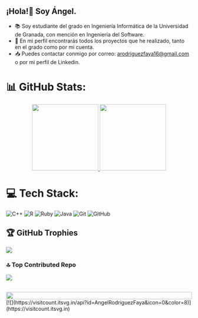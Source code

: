 ## ¡Hola!👋 Soy Ángel.

- 📚 Soy estudiante del grado en Ingeniería Informática de la Universidad de Granada, con mención en Ingeniería del Software.
- 🔎 En mi perfil encontrarás todos los proyectos que he realizado, tanto en el grado como por mi cuenta.
- 📥 Puedes contactar conmigo por correo: arodriguezfaya16@gmail.com o por mi perfil de Linkedin.
<!--
**AngelRodriguezFaya/AngelRodriguezFaya** is a ✨ _special_ ✨ repository because its `README.md` (this file) appears on your GitHub profile.

Here are some ideas to get you started:

- 🔭 I’m currently working on ...
- 🌱 I’m currently learning ...
- 👯 I’m looking to collaborate on ...
- 🤔 I’m looking for help with ...
- 💬 Ask me about ...
- 📫 How to reach me: ...
- 😄 Pronouns: ...
- ⚡ Fun fact: ...
-->

# 📊 GitHub Stats:
<p align="center">
<a href="https://github.com/AngelRodriguezFaya">
  <img height="180em" src="https://github-readme-stats.vercel.app/api?username=AngelRodriguezFaya&theme=catppuccin_latte&show_icons=true&hide_border=true&count_private=true"/>
  <img height="180em" src="https://github-readme-stats.vercel.app/api/top-langs/?username=AngelRodriguezFaya&layout=compact"/>
</a>
</p>

# 💻 Tech Stack:
![C++](https://img.shields.io/badge/c++-%2300599C.svg?style=flat&logo=c%2B%2B&logoColor=white) ![R](https://img.shields.io/badge/r-%23276DC3.svg?style=flat&logo=r&logoColor=white) ![Ruby](https://img.shields.io/badge/ruby-%23CC342D.svg?style=flat&logo=ruby&logoColor=white) ![Java](https://img.shields.io/badge/java-%23ED8B00.svg?style=flat&logo=openjdk&logoColor=white) ![Git](https://img.shields.io/badge/git-%23F05033.svg?style=flat&logo=git&logoColor=white) ![GitHub](https://img.shields.io/badge/github-%23121011.svg?style=flat&logo=github&logoColor=white)

## 🏆 GitHub Trophies
![](https://github-profile-trophy.vercel.app/?username=AngelRodriguezFaya&theme=dracula&no-frame=false&no-bg=false&margin-w=4)

### 🔝 Top Contributed Repo
![](https://github-contributor-stats.vercel.app/api?username=AngelRodriguezFaya&limit=5&theme=dracula&combine_all_yearly_contributions=true)

<br/>
<img src="https://i.imgur.com/dBaSKWF.gif" height="20" width="100%">
</a>[![](https://visitcount.itsvg.in/api?id=AngelRodriguezFaya&icon=0&color=8)](https://visitcount.itsvg.in)

